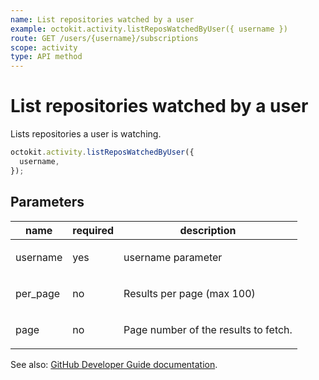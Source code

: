 ```yaml
---
name: List repositories watched by a user
example: octokit.activity.listReposWatchedByUser({ username })
route: GET /users/{username}/subscriptions
scope: activity
type: API method
---
```


# List repositories watched by a user

Lists repositories a user is watching.

```js
octokit.activity.listReposWatchedByUser({
  username,
});
```

## Parameters

<table>
  <thead>
    <tr>
      <th>name</th>
      <th>required</th>
      <th>description</th>
    </tr>
  </thead>
  <tbody>
    <tr><td>username</td><td>yes</td><td>

username parameter

</td></tr>
<tr><td>per_page</td><td>no</td><td>

Results per page (max 100)

</td></tr>
<tr><td>page</td><td>no</td><td>

Page number of the results to fetch.

</td></tr>
  </tbody>
</table>

See also: [GitHub Developer Guide documentation](https://developer.github.com/v3/activity/watching/#list-repositories-watched-by-a-user).
